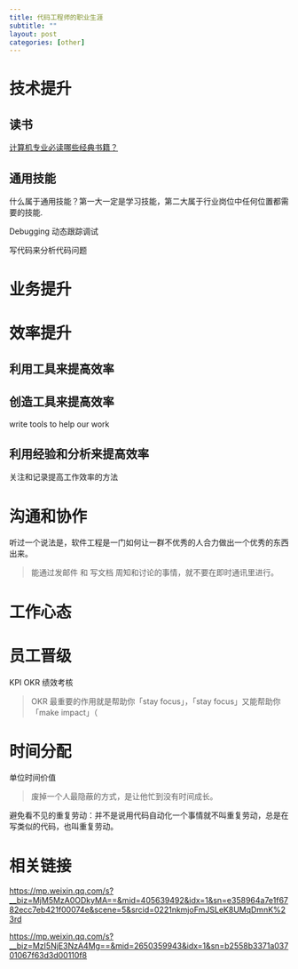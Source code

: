 ```yaml
---
title: 代码工程师的职业生涯
subtitle: ""
layout: post
categories: [other]
---
```


# 技术提升

## 读书

[计算机专业必读哪些经典书籍？](https://www.zhihu.com/question/273973062)

## 通用技能

什么属于通用技能？第一大一定是学习技能，第二大属于行业岗位中任何位置都需要的技能.

Debugging 动态跟踪调试

写代码来分析代码问题


# 业务提升



# 效率提升

## 利用工具来提高效率

## 创造工具来提高效率

write tools to help our work

## 利用经验和分析来提高效率

关注和记录提高工作效率的方法



# 沟通和协作

听过一个说法是，软件工程是一门如何让一群不优秀的人合力做出一个优秀的东西出来。

> 能通过发邮件 和 写文档 周知和讨论的事情，就不要在即时通讯里进行。


# 工作心态



# 员工晋级

KPI OKR 绩效考核
> OKR 最重要的作用就是帮助你「stay focus」，「stay focus」又能帮助你「make impact」（


# 时间分配

单位时间价值

> 废掉一个人最隐蔽的方式，是让他忙到没有时间成长。

避免看不见的重复劳动：并不是说用代码自动化一个事情就不叫重复劳动，总是在写类似的代码，也叫重复劳动。



# 相关链接

https://mp.weixin.qq.com/s?__biz=MjM5MzA0ODkyMA==&mid=405639492&idx=1&sn=e358964a7e1f6782ecc7eb421f00074e&scene=5&srcid=0221nkmjoFmJSLeK8UMqDmnK%23rd

https://mp.weixin.qq.com/s?__biz=MzI5NjE3NzA4Mg==&mid=2650359943&idx=1&sn=b2558b3371a03701067f63d3d00110f8